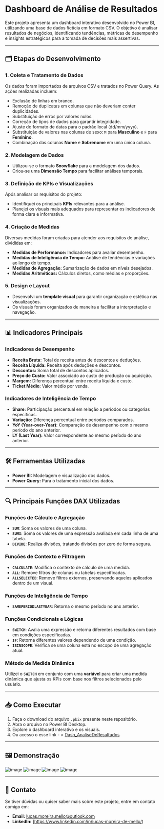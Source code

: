 # Dashboard de Análise de Resultados

Este projeto apresenta um dashboard interativo desenvolvido no Power BI, utilizando uma base de dados fictícia em formato CSV. O objetivo é analisar resultados de negócios, identificando tendências, métricas de desempenho e insights estratégicos para a tomada de decisões mais assertivas.

---

## 🗂️ Etapas do Desenvolvimento

### 1. **Coleta e Tratamento de Dados**
Os dados foram importados de arquivos CSV e tratados no Power Query. As ações realizadas incluem:
- Exclusão de linhas em branco.
- Remoção de duplicatas em colunas que não deveriam conter duplicidades.
- Substituição de erros por valores nulos.
- Correção de tipos de dados para garantir integridade.
- Ajuste do formato de datas para o padrão local (dd/mm/yyyy).
- Substituição de valores nas colunas de sexo: `M` para **Masculino** e `F` para **Feminino**.
- Combinação das colunas **Nome** e **Sobrenome** em uma única coluna.

### 2. **Modelagem de Dados**
- Utilizou-se o formato **Snowflake** para a modelagem dos dados.
- Criou-se uma **Dimensão Tempo** para facilitar análises temporais.

### 3. **Definição de KPIs e Visualizações**
Após analisar os requisitos do projeto:
- Identifiquei os principais **KPIs** relevantes para a análise.
- Planejei os visuais mais adequados para representar os indicadores de forma clara e informativa.

### 4. **Criação de Medidas**
Diversas medidas foram criadas para atender aos requisitos de análise, divididas em:
- **Medidas de Performance:** Indicadores para avaliar desempenho.
- **Medidas de Inteligência de Tempo:** Análise de tendências e variações ao longo do tempo.
- **Medidas de Agregação:** Sumarização de dados em níveis desejados.
- **Medidas Aritméticas:** Cálculos diretos, como médias e proporções.

### 5. **Design e Layout**
- Desenvolvi um **template visual** para garantir organização e estética nas visualizações.
- Os visuais foram organizados de maneira a facilitar a interpretação e navegação.

---

## 📊 Indicadores Principais

### Indicadores de Desempenho
- **Receita Bruta:** Total de receita antes de descontos e deduções.
- **Receita Líquida:** Receita após deduções e descontos.
- **Descontos:** Soma total de descontos aplicados.
- **Preço de Custo:** Valor associado ao custo de produção ou aquisição.
- **Margem:** Diferença percentual entre receita líquida e custo.
- **Ticket Médio:** Valor médio por venda.

### Indicadores de Inteligência de Tempo
- **Share:** Participação percentual em relação a períodos ou categorias específicas.
- **Variação:** Diferença percentual entre períodos comparados.
- **YoY (Year-over-Year):** Comparação de desempenho com o mesmo período do ano anterior.
- **LY (Last Year):** Valor correspondente ao mesmo período do ano anterior.

---

## 🛠️ Ferramentas Utilizadas
- **Power BI:** Modelagem e visualização dos dados.
- **Power Query:** Para o tratamento inicial dos dados.

---

## 🔍 Principais Funções DAX Utilizadas

### Funções de Cálculo e Agregação
- **`SUM`**: Soma os valores de uma coluna.
- **`SUMX`**: Soma os valores de uma expressão avaliada em cada linha de uma tabela.
- **`DIVIDE`**: Realiza divisões, tratando divisões por zero de forma segura.

### Funções de Contexto e Filtragem
- **`CALCULATE`**: Modifica o contexto de cálculo de uma medida.
- **`ALL`**: Remove filtros de colunas ou tabelas especificadas.
- **`ALLSELECTED`**: Remove filtros externos, preservando aqueles aplicados dentro de um visual.

### Funções de Inteligência de Tempo
- **`SAMEPERIODLASTYEAR`**: Retorna o mesmo período no ano anterior.

### Funções Condicionais e Lógicas
- **`SWITCH`**: Avalia uma expressão e retorna diferentes resultados com base em condições especificadas.
- **`IF`**: Retorna diferentes valores dependendo de uma condição.
- **`ISINSCOPE`**: Verifica se uma coluna está no escopo de uma agregação atual.

### Método de Medida Dinâmica
Utilizei o **`SWITCH`** em conjunto com uma **variável** para criar uma medida dinâmica que ajusta os KPIs com base nos filtros selecionados pelo usuário.

---

## 📥 Como Executar
1. Faça o download do arquivo `.pbix` presente neste repositório.
2. Abra o arquivo no Power BI Desktop.
3. Explore o dashboard interativo e os visuais.
4. Ou acesso o esse link - > [Dash_AnaliseDeResultados]([url](https://app.powerbi.com/view?r=eyJrIjoiODM4YTZlYzktM2Y1MC00OTZhLWFjYmUtZDcyZWQ4YTBjYzMxIiwidCI6IjFlZTQ1Y2QyLTUzMTMtNDBjOS1hYTJlLTJhZDg2MDkwMmQ3MCJ9))

---

## 🖼️ Demonstração
![image](https://github.com/user-attachments/assets/d6940000-cab0-45fc-8851-25f4578ad8b6)
![image](https://github.com/user-attachments/assets/231cb4c6-9a6e-45d7-9e7e-92e49c1b2d2e)
![image](https://github.com/user-attachments/assets/5b764330-8ce7-413a-b736-b8d92f8cbb91)
![image](https://github.com/user-attachments/assets/c7feafb5-7633-4e45-9e34-91d0ab2b1166)



---

## 📧 Contato
Se tiver dúvidas ou quiser saber mais sobre este projeto, entre em contato comigo em:
- **Email:** lucas.moreira.mello@outlook.com
- **LinkedIn:** [https://www.linkedin.com/in/lucas-moreira-de-mello/)
